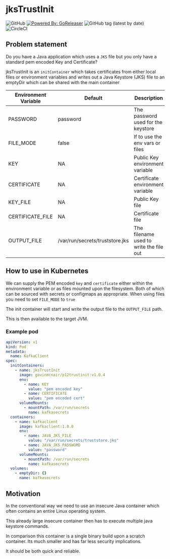# jksTrustInit

![GitHub](https://img.shields.io/github/license/gavinmcnair/p12trustinit)
[![Powered By: GoReleaser](https://img.shields.io/badge/powered%20by-goreleaser-green.svg)](https://github.com/goreleaser)
![GitHub tag (latest by date)](https://img.shields.io/github/v/tag/gavinmcnair/p12trustinit)
![CircleCI](https://img.shields.io/circleci/build/github/gavinmcnair/jksTrustInit/main?token=aab7daba901f49034a2fb9f61895b61114b13de9)


## Problem statement

Do you have a Java application which uses a `JKS` file but you only have a standard pem encoded Key and Certificate?

jksTrustInit is an `initContainer` which takes certificates from either local files or environment variables and writes out a Java Keystore (JKS) file to an emptyDir which can be shared with the main container

| Environment Variable  | Default  | Description  |
|---|---|---|
| PASSWORD  | password  | The password used for the keystore|
| FILE_MODE  | false | If to use the env vars or files  |
| KEY  |  NA | Public Key environment variable |
| CERTIFICATE  |  NA | Certificate environment variable  |
| KEY_FILE  |  NA |  Public Key file |
| CERTIFICATE_FILE  | NA  | Certificate file  |
| OUTPUT_FILE  | /var/run/secrets/truststore.jks  | The filename used to write the file out |

## How to use in Kubernetes

We can supply the PEM encoded `key` and `certificate` either within the environment variable or as files mounted upon the filesystem. Both of which can be sourced with secrets or configmaps as appropriate. When using files you need to set `FILE_MODE` to `true`

The init container will start and write the output file to the `OUTPUT_FILE` path.

This is then available to the target JVM.

### Example pod

```yaml
apiVersion: v1
kind: Pod
metadata:
  name: KafkaClient
spec:
  initContainers:
    - name: jksTrustInit
      image: gavinmcnair/p12trustinit:v1.0.4
      env:
        - name: KEY
          value: "pem encoded key"
        - name: CERTIFICATE
          value: "pem encoded cert"
      volumeMounts:
        - mountPath: /var/run/secrets
          name: kafkasecrets
  containers:
    - name: kafkaclient
      image: kafkaclient:1.0.0
      env:
        - name: JAVA_JKS_FILE
          value: "/var/run/secrets/truststore.jks"
        - name: JAVA_JKS_PASSWORD
          value: "password"
      volumeMounts:
        - mountPath: /var/run/secrets
          name: kafkasecrets
  volumes:
    - emptyDir: {}
      name: kafkasecrets

```

## Motivation

In the conventional way we need to use an insecure Java container which often contains an entire Linux operating system. 

This already large insecure container then has to execute multiple java keystore commands.

In comparison this container is a single binary build upon a scratch container. Its much smaller and has far less security implications.

It should be both quick and reliable.
